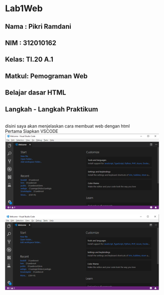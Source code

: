 # Lab1Web

## Nama : Pikri Ramdani
## NIM  : 312010162
## Kelas: TI.20 A.1
## Matkul: Pemograman Web

## Belajar dasar HTML
## Langkah - Langkah Praktikum

<br> disini saya akan menjelaskan cara membuat web dengan html
<br> Pertama Siapkan VSCODE
![h](gambar/fotovscd.png)

![h](gambar/foto1.png)
<br>